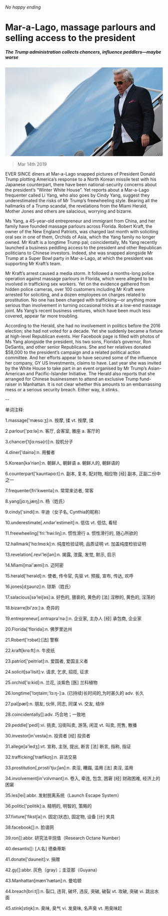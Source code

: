 ###### No happy ending

# Mar-a-Lago, massage parlours and selling access to the president 

##### The Trump administration collects chancers, influence peddlers—maybe worse 

![image](images/20190316_usp507.jpg) 

> Mar 14th 2019 

EVER SINCE diners at Mar-a-Lago snapped pictures of President Donald Trump plotting America’s response to a North Korean missile test with his Japanese counterpart, there have been national-security concerns about the president’s “Winter White House”. Yet reports about a Mar-a-Lago frequenter called Li Yang, who also goes by Cindy Yang, suggest they underestimated the risks of Mr Trump’s freewheeling style. Bearing all the hallmarks of a Trump scandal, the revelations from the Miami Herald, Mother Jones and others are salacious, worrying and bizarre. 

Ms Yang, a 45-year-old entrepreneur and immigrant from China, and her family have founded massage parlours across Florida. Robert Kraft, the owner of the New England Patriots, was charged last month with soliciting oral sex in one of them, Orchids of Asia, which the Yang family no longer owned. Mr Kraft is a longtime Trump pal; coincidentally, Ms Yang recently launched a business peddling access to the president and other Republican politicians to Chinese investors. Indeed, she was snapped alongside Mr Trump at a Super Bowl party in Mar-a-Lago, at which the president was supporting Mr Kraft’s team. 

Mr Kraft’s arrest caused a media storm. It followed a months-long police operation against massage parlours in Florida, which were alleged to be involved in trafficking sex workers. Yet on the evidence gathered from hidden police cameras, over 100 customers including Mr Kraft were arrested for soliciting, and a dozen employees on charges related to prostitution. No one has been charged with trafficking—or anything more serious than involvement in turning occasional tricks at a low-end massage joint. Ms Yang’s recent business ventures, which have been much less covered, appear far more troubling. 

According to the Herald, she had no involvement in politics before the 2016 election; she had not voted for a decade. Yet she suddenly became a fixture at high-level Republican events. Her Facebook page is filled with photos of Ms Yang alongside the president, his two sons, Florida’s governor, Ron DeSantis, and other senior Republicans. She and her relatives donated $58,000 to the president’s campaign and a related political action committee. And her efforts appear to have secured some of the influence her company, GY US Investments, claims to have. Last year she was invited by the White House to take part in an event organised by Mr Trump’s Asian-American and Pacific-Islander Initiative. The Herald also reports that she arranged for Chinese businessmen to attend an exclusive Trump fund-raiser in Manhattan. It is not clear whether this amounts to an embarrassing mess or a serious security breach. Either way, it stinks. 

-- 

 单词注释:

1.massage['mæsɑ:ʒ]:n. 按摩, 揉 vt. 按摩, 揉 

2.parlour['pɑ:lә]:n. 客厅, 会客室, 雅座 a. 客厅的 

3.chancer[ˈtʃɑ:nsə(r)]:n. 投机分子 

4.diner['dainә]:n. 用餐者 

5.Korean[kә'riәn]:n. 朝鲜人, 朝鲜语 a. 朝鲜人的, 朝鲜语的 

6.counterpart['kauntәpɑ:t]:n. 副本, 复本, 配对物, 相应物 [经] 副本, 正副二份中之一 

7.frequenter[fri'kwentә]:n. 常常来访者, 常客 

8.yang[jɑ:ŋ,jæŋ]:n. 杨（姓氏） 

9.cindy['sindi]:n. 辛迪（女子名, Cynthia的昵称） 

10.underestimate[.ʌndәr'estimeit]:n. 低估 vt. 低估, 看轻 

11.freewheeling['fri:'hwi:liŋ]:n. 惯性滑行 a. 惯性滑行的, 随心所欲的 

12.hallmark['hɑ:lmɑ:k]:n. 纯度检验证明, 品质证明 vt. 加盖纯度检验证明 

13.revelation[.revi'leiʃәn]:n. 揭露, 泄露, 发觉, 默示, 启示 

14.Miami[mai'æmi]:n. 迈阿密 

15.herald['herәld]:n. 使者, 传令官, 先驱 vt. 预报, 宣布, 传达, 欢呼 

16.jones[dʒәunz]:n. 琼斯（姓氏） 

17.salacious[sә'leiʃәs]:a. 好色的, 猥亵的, 黄色的 [法] 淫秽的, 黄色的, 淫荡的 

18.bizarre[bi'zɑ:]:a. 奇异的 

19.entrepreneur[.ɒntrәprә'nә:]:n. 企业家, 主办人 [经] 承包商, 企业家 

20.Florida['flɒridә]:n. 佛罗里达州 

21.Robert['rɔbәt]:[法] 警察 

22.kraft[krɑ:ft]:n. 牛皮纸 

23.patriot['peitriәt]:n. 爱国者, 爱国主义者 

24.solicit[sә'lisit]:v. 请求, 乞求, 招揽, 征求 

25.orchid['ɒ:kid]:n. 兰花, 淡紫色 [医] 兰科植物 

26.longtime['lɔŋtaim;'lɔ:ŋ-]:a. (已持续)长时间的,为时甚久的 adv. 长久 

27.pal[pæl]:n. 朋友, 伙伴, 同志, 同谋 vi. 交友, 结伴 

28.coincidentally[]:adv. 巧合地；一致地 

29.peddle['pedl]:vi. 挑卖, 沿街叫卖, 游荡, 闲混 vt. 叫卖, 兜售, 散播 

30.investor[in'vestә]:n. 投资者 [经] 投资者 

31.allege[ә'ledʒ]:vt. 宣称, 主张, 提出, 断言 [法] 断言, 指称, 指证 

32.trafficking[ˈtræfikɪŋ]:n. 非法交易 

33.prostitution[,prɔsti'tju:ʃәn]:n. 卖淫, 糟蹋, 滥用 [法] 卖淫, 滥用 

34.involvement[in'vɔlvmәnt]:n. 卷入, 牵连, 包含, 困窘 [经] 财政困难, 经济上的困窘 

35.les[lei]:abbr. 发射脱离系统（Launch Escape System） 

36.politic['pɒlitik]:a. 精明的, 明智的, 策略的 

37.fixture['fikstʃә]:n. 固定(状态), 固定物, 设备 [计] 夹具 

38.facebook[]:n. 脸谱网 

39.ron[]:abbr. 研究法辛烷值（Research Octane Number） 

40.desantis[]: [人名] 德桑蒂斯 

41.donate['dәuneit]:v. 捐赠 

42.gy[]:abbr. 灰色（gray）；圭亚那（Guyana） 

43.Manhattan[mæn'hætәn]:n. 曼哈顿 

44.breach[bri:tʃ]:n. 裂口, 违背, 破坏, 违反, 突破, 破裂 vt. 攻破, 突破 vi. 跳出水面 

45.stink[stiŋk]:n. 臭味, 臭气 vi. 发臭味, 名声臭 vt. 用臭味赶 

